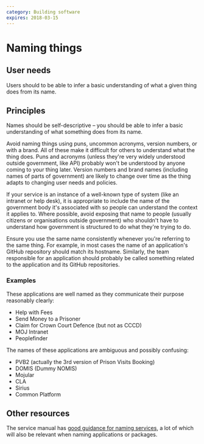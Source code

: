 ```yaml
---
category: Building software
expires: 2018-03-15
---
```

# Naming things

## User needs

Users should to be able to infer a basic understanding of what a given
thing does from its name.

## Principles

Names should be self-descriptive – you should be able to infer a basic
understanding of what something does from its name.

Avoid naming things using puns, uncommon acronyms, version numbers, or
with a brand. All of these make it difficult for others to understand
what the thing does. Puns and acronyms (unless they're very widely
understood outside government, like API) probably won't be understood
by anyone coming to your thing later. Version numbers and brand names
(including names of parts of government) are likely to change over time
as the thing adapts to changing user needs and policies.

If your service is an instance of a well-known type of system (like an
intranet or help desk), it is appropriate to include the name of the
government body it's associated with so people can understand the
context it applies to. Where possible, avoid exposing that name to
people (usually citizens or organisations outside government) who
shouldn't have to understand how government is structured to do what
they're trying to do.

Ensure you use the same name consistently whenever you're referring to
the same thing. For example, in most cases the name of an application's
GitHub repository should match its hostname. Similarly, the team
responsible for an application should probably be called something
related to the application and its GitHub repositories.

### Examples

These applications are well named as they communicate their purpose
reasonably clearly:

- Help with Fees
- Send Money to a Prisoner
- Claim for Crown Court Defence (but not as CCCD)
- MOJ Intranet
- Peoplefinder

The names of these applications are ambiguous and possibly confusing:

- PVB2 (actually the 3rd version of Prison Visits Booking)
- DOMIS (Dummy NOMIS)
- Mojular
- CLA
- Sirius
- Common Platform

## Other resources

The service manual has [good guidance for naming
services](https://www.gov.uk/service-manual/design/naming-your-service),
a lot of which will also be relevant when naming applications or
packages.

